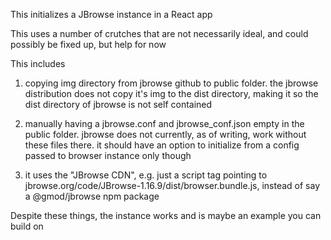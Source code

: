 This initializes a JBrowse instance in a React app

This uses a number of crutches that are not necessarily ideal, and could possibly be fixed up, but help for now


This includes


1) copying img directory from jbrowse github to public folder. the jbrowse distribution does not copy it's img to the dist directory, making it so the dist directory of jbrowse is not self contained

2) manually having a jbrowse.conf and jbrowse_conf.json empty in the public folder. jbrowse does not currently, as of writing, work without these files there. it should have an option to initialize from a config passed to browser instance only though

3) it uses the "JBrowse CDN", e.g. just a script tag pointing to jbrowse.org/code/JBrowse-1.16.9/dist/browser.bundle.js, instead of say a @gmod/jbrowse npm package



Despite these things, the instance works and is maybe an example you can build on
